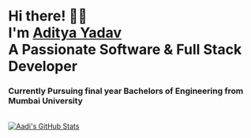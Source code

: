   <!-- Hi there! Feel free to make this your own but don't use my data --> 
<h1>Hi there! 👋😄<br>I'm <a href="https://www.adityayadav.my.id/">Aditya Yadav</a><br>A Passionate Software & Full Stack Developer</h1>
<h3>Currently Pursuing final year Bachelors of Engineering from Mumbai University</h3>
<br>
<!-- <a href="https://github.com/Aadi2001">
  <img align="center" src="https://github-readme-stats.vercel.app/api/top-langs/?username=Aadi2001" />
</a> -->
<a href="https://github.com/Aadi2001">
  <img align="center" src="https://github-readme-stats.vercel.app/api?username=Aadi2001" alt="Aadi's GitHub Stats" />
</a>
